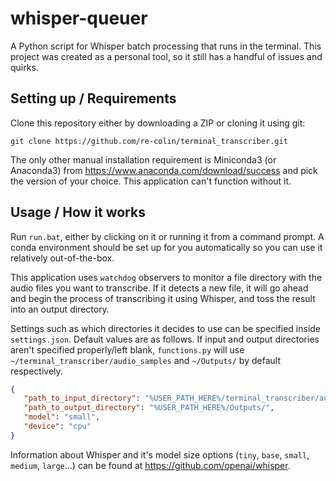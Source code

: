 # whisper-queuer
A Python script for Whisper batch processing that runs in the terminal.
This project was created as a personal tool, so it still has a handful of issues and quirks.

## Setting up / Requirements
Clone this repository either by downloading a ZIP or cloning it using git:

~~~ shell
git clone https://github.com/re-colin/terminal_transcriber.git
~~~

The only other manual installation requirement is Miniconda3 (or Anaconda3) from https://www.anaconda.com/download/success and pick the version of your choice. This application can't function without it.

## Usage / How it works
Run `run.bat`, either by clicking on it or running it from a command prompt. A conda environment should be set up for you automatically so you can use it relatively out-of-the-box.

This application uses `watchdog` observers to monitor a file directory with the audio files you want to transcribe. If it detects a new file, it will go ahead and begin the process of transcribing it using Whisper, and toss the result into an output directory.

Settings such as which directories it decides to use can be specified inside `settings.json`. Default values are as follows. If input and output directories aren't specified properly/left blank, `functions.py` will use `~/terminal_transcriber/audio_samples` and `~/Outputs/` by default respectively.

~~~ json
{
   "path_to_input_directory": "%USER_PATH_HERE%/terminal_transcriber/audio_samples/",
   "path_to_output_directory": "%USER_PATH_HERE%/Outputs/",
   "model": "small",
   "device": "cpu"
}
~~~

Information about Whisper and it's model size options (`tiny`, `base`, `small`, `medium`, `large`...) can be found at https://github.com/openai/whisper.
